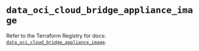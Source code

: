 # `data_oci_cloud_bridge_appliance_image`

Refer to the Terraform Registry for docs: [`data_oci_cloud_bridge_appliance_image`](https://registry.terraform.io/providers/oracle/oci/6.37.0/docs/data-sources/cloud_bridge_appliance_image).
